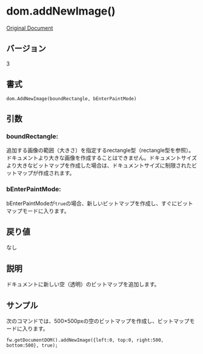 # dom.addNewImage()

[Original Document](http://help.adobe.com/en_US/fireworks/cs/extend/WS821E2FAD-5A03-4762-BAD1-C5B3396EAED0.html)

## バージョン

3

## 書式

```
dom.AddNewImage(boundRectangle, bEnterPaintMode)
```

## 引数

### boundRectangle:

追加する画像の範囲（大きさ）を指定するrectangle型（rectangle型を参照）。ドキュメントより大きな画像を作成することはできません。ドキュメントサイズより大きなビットマップを作成した場合は、ドキュメントサイズに制限されたビットマップが作成されます。

### bEnterPaintMode:

bEnterPaintModeが```true```の場合、新しいビットマップを作成し、すぐにビットマップモードに入ります。

## 戻り値

なし

## 説明

ドキュメントに新しい空（透明）のビットマップを追加します。

## サンプル

次のコマンドでは、500×500pxの空のビットマップを作成し、ビットマップモードに入ります。

```
fw.getDocumentDOM().addNewImage({left:0, top:0, right:500, bottom:500}, true);
```